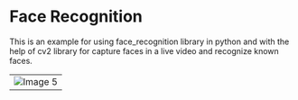 # Face Recognition
This is an example for using face_recognition library in python and with the help 
of cv2 library for capture faces in a live video and recognize known faces. 

<table>
  <tr>
    <td align="center"><img src="https://github.com/eladpariv/FaceRecognition/assets/96910425/5021472c-dfde-4e11-a570-b4434c9615c3" alt="Image 5"></td>
  </tr>
</table>

